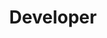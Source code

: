 ---
name: Petar Ivančević
id: petar-ivancevic
numberId: 8
title: Developer
bio: Petar (a.k.a. Goose) loves developing games, apps, and eating tacos.
image:
areas:
contact: { email: pivancevic@eastcoastproduct.com, linkedin: https://www.linkedin.com/in/petar-ivan%C4%8Devi%C4%87-48809178, github: https://github.com/PetarIvancevic/ }
---